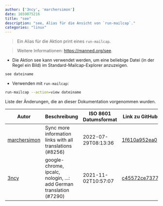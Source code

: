 ```yaml
---
author: ['3ncy', 'marchersimon']
date: 1659075216
title: "see"
description: "see, Alias für die Ansicht von `run-mailcap`."
categories: "linux"
---
```

> Ein Alias für die Aktion print eines `run-mailcap`.

> Weitere Informationen: <https://manned.org/see>.

- Die Aktion see kann verwendet werden, um eine beliebige Datei (in der Regel ein Bild) im Standard-Mailcap-Explorer anzuzeigen.

```bash
see dateiname
```

- Verwenden mit `run-mailcap`:

```bash
run-mailcap --action=view dateiname
```
Liste der Änderungen, die an dieser Dokumentation vorgenommen wurden.


Autor | Beschreibung | ISO 8601 Datumsformat | Link zu GitHub
------|-----|-----|-----
[marchersimon](mailto:50295997+marchersimon@users.noreply.github.com) | Sync more information links with all translations (#8256) | 2022-07-29T08:13:36 | [1f610a952ea0](https://github.com/tldr-pages/tldr/commit/1f610a952ea0d53e0a1bdbd1246ef81f24db2f3f)
[3ncy](mailto:53367954+3ncy@users.noreply.github.com) | google-chrome, ipcalc, nologin, ...: add German translation (#7290) | 2021-11-02T10:57:07 | [c45572ce7377](https://github.com/tldr-pages/tldr/commit/c45572ce7377dffa45e0791c419a6f17af40865a)

